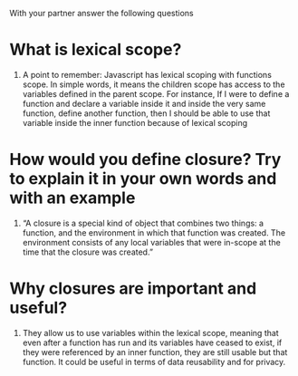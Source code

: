 With your partner answer the following questions

# What is lexical scope?

1. A point to remember: Javascript has lexical scoping with functions scope.
In simple words, it means the children scope has access to the variables defined in the parent scope. For instance, If I were to define a function and declare a variable inside it and inside the very same function, define another function, then I should be able to use that variable inside the inner function because of lexical scoping

# How would you define closure? Try to explain it in your own words and with an example

1. “A closure is a special kind of object that combines two things: a function, and the environment in which that function was created. The environment consists of any local variables that were in-scope at the time that the closure was created.”

# Why closures are important and useful?

1. They allow us to use variables within the lexical scope, meaning that even after a function has run and its variables have ceased to exist, if they were referenced by an inner function, they are still usable but that function. It could be useful in terms of data reusability and for privacy.

